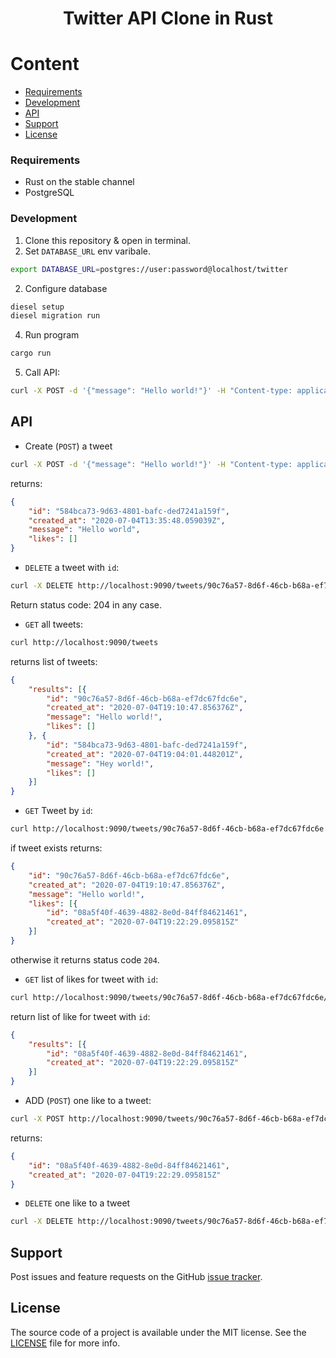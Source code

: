 <h1 align="center">Twitter API Clone in Rust</h1>

# Content
- [Requirements](#requirements)
- [Development](#development)
- [API](#api)
- [Support](#support)
- [License](#license)

### Requirements

- Rust on the stable channel
- PostgreSQL

### Development

1. Clone this repository & open in terminal.
2. Set `DATABASE_URL` env varibale.

```sh
export DATABASE_URL=postgres://user:password@localhost/twitter
```
2. Configure database

```sh
diesel setup
diesel migration run
```

4. Run program

```sh
cargo run
```

5. Call API:

```sh
curl -X POST -d '{"message": "Hello world!"}' -H "Content-type: application/json" http://localhost:9090/tweets
```

## API

- Create (`POST`) a tweet

```sh
curl -X POST -d '{"message": "Hello world!"}' -H "Content-type: application/json" http://localhost:9090/tweets
```

returns:

```json
{
    "id": "584bca73-9d63-4801-bafc-ded7241a159f",
    "created_at": "2020-07-04T13:35:48.059039Z",
    "message": "Hello world",
    "likes": []
}
```

- `DELETE` a tweet with `id`:

```sh
curl -X DELETE http://localhost:9090/tweets/90c76a57-8d6f-46cb-b68a-ef7dc67fdc6e
```

Return status code: 204 in any case.

- `GET` all tweets:

```sh
curl http://localhost:9090/tweets
```

returns list of tweets:

```json
{
    "results": [{
        "id": "90c76a57-8d6f-46cb-b68a-ef7dc67fdc6e",
        "created_at": "2020-07-04T19:10:47.856376Z",
        "message": "Hello world!",
        "likes": []
    }, {
        "id": "584bca73-9d63-4801-bafc-ded7241a159f",
        "created_at": "2020-07-04T19:04:01.448201Z",
        "message": "Hey world!",
        "likes": []
    }]
}
```

- `GET` Tweet by `id`:

```sh
curl http://localhost:9090/tweets/90c76a57-8d6f-46cb-b68a-ef7dc67fdc6e
```

if tweet exists returns:

```json
{
    "id": "90c76a57-8d6f-46cb-b68a-ef7dc67fdc6e",
    "created_at": "2020-07-04T19:10:47.856376Z",
    "message": "Hello world!",
    "likes": [{
        "id": "08a5f40f-4639-4882-8e0d-84ff84621461",
        "created_at": "2020-07-04T19:22:29.095815Z"
    }]
}
```

otherwise it returns status code `204`.

- `GET` list of likes for tweet with `id`:

```sh
curl http://localhost:9090/tweets/90c76a57-8d6f-46cb-b68a-ef7dc67fdc6e/likes
```

return list of like for tweet with `id`:

```json
{
    "results": [{
        "id": "08a5f40f-4639-4882-8e0d-84ff84621461",
        "created_at": "2020-07-04T19:22:29.095815Z"
    }]
}
```

- ADD (`POST`) one like to a tweet:

```sh
curl -X POST http://localhost:9090/tweets/90c76a57-8d6f-46cb-b68a-ef7dc67fdc6e/likes
```

returns:

```json
{
    "id": "08a5f40f-4639-4882-8e0d-84ff84621461",
    "created_at": "2020-07-04T19:22:29.095815Z"
}
```

- `DELETE` one like to a tweet

```sh
curl -X DELETE http://localhost:9090/tweets/90c76a57-8d6f-46cb-b68a-ef7dc67fdc6e/likes
```

## Support

Post issues and feature requests on the GitHub [issue tracker](https://github.com/minikin/twitter-rs/issues).

## License

The source code of a project is available under the MIT license.
See the [LICENSE](https://github.com/minikin/twitter-rs/LICENSE) file for more info.
